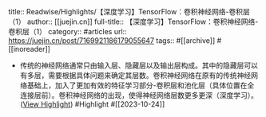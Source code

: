 title:: Readwise/Highlights/【深度学习】TensorFlow：卷积神经网络-卷积层（1）
author:: [[juejin.cn]]
full-title:: 【深度学习】TensorFlow：卷积神经网络-卷积层（1）
category:: #articles
url:: https://juejin.cn/post/7169921186179055647
tags:: #[[archive]] #[[inoreader]]

- 传统的神经网络通常只由输入层、隐藏层以及输出层构成。其中的隐藏层可以有多层，需要根据具体问题来确定其层数。卷积神经网络在原有的传统神经网络基础上，加入了更加有效的特征学习部分-卷积层和池化层（具体位置在全连接层前）。卷积神经网络的出现，使得神经网络层数更多更深（深度学习）。 ([View Highlight](https://read.readwise.io/read/01hdg5j8dmbesbd2rhrwwjbydk)) #Highlight #[[2023-10-24]]